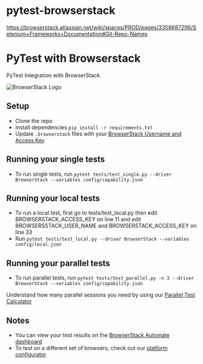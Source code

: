 # pytest-browserstack
https://browserstack.atlassian.net/wiki/spaces/PROD/pages/3358687296/Selenium+Frameworks+Documentation#Git-Repo-Names

# PyTest with Browserstack

PyTest Integration with BrowserStack.

![BrowserStack Logo](https://d98b8t1nnulk5.cloudfront.net/production/images/layout/logo-header.png?1469004780)

## Setup

* Clone the repo
* Install dependencies `pip install -r requirements.txt`
* Update `.browserstack` files with your [BrowserStack Username and Access Key](https://www.browserstack.com/accounts/settings)

## Running your single tests
* To run single tests, run `pytest tests/test_single.py --driver BrowserStack --variables config/capability.json`

## Running your local tests
* To run a local test, first go to tests/test_local.py then edit BROWSERSTACK_ACCESS_KEY on line 11 and edit BROWSERSSTACK_USER_NAME and BROWSERSTACK_ACCESS_KEY on line 33
* Run `pytest tests/test_local.py --driver BrowserStack --variables config/local.json`

## Running your parallel tests
* To run parallel tests, run `pytest tests/test_parallel.py -n 3 --driver BrowserStack --variables config/capability.json`

 Understand how many parallel sessions you need by using our [Parallel Test Calculator](https://www.browserstack.com/automate/parallel-calculator?ref=github)

## Notes
* You can view your test results on the [BrowserStack Automate dashboard](https://www.browserstack.com/automate)
* To test on a different set of browsers, check out our [platform configurator](https://www.browserstack.com/automate/python#setting-os-and-browser)
